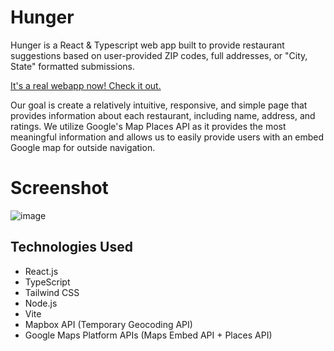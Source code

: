 # Hunger
Hunger is a React & Typescript web app built to provide restaurant suggestions based on user-provided ZIP codes, full addresses, or "City, State" formatted submissions.

[It's a real webapp now! Check it out.](https://iamdariusw.pythonanywhere.com/hunger)

Our goal is create a relatively intuitive, responsive, and simple page that provides information about each restaurant, including name, address, and ratings.
We utilize Google's Map Places API as it provides the most meaningful information and allows us to easily provide users with an embed Google map for outside navigation.

# Screenshot
![image](https://github.com/darjaw/HungerApp/assets/12654395/b78ff2ff-fd41-4169-a232-f7050a12ba0e)

## Technologies Used
- React.js
- TypeScript
- Tailwind CSS
- Node.js
- Vite
- Mapbox API (Temporary Geocoding API)
- Google Maps Platform APIs (Maps Embed API + Places API)
